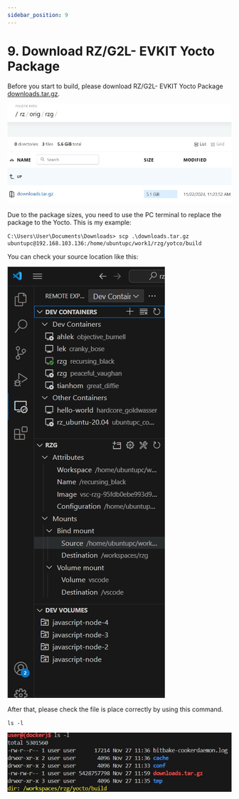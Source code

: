 ```yaml
---
sidebar_position: 9
---
```


# 9. Download RZ/G2L- EVKIT Yocto Package

Before you start to build, please download RZ/G2L- EVKIT Yocto Package [downloads.tar.gz](http://192.168.113.104/rz/orig/rzg/downloads.tar.gz). 

![alt text](<WhatsApp Image 2024-11-27 at 19.40.42_685b0f6d.jpg>)

Due to the package sizes, you need to use the PC terminal to replace the package to the Yocto. This is my example:

```
C:\Users\User\Documents\Downloads> scp .\downloads.tar.gz ubuntupc@192.168.103.136:/home/ubuntupc/work1/rzg/yotco/build
```

You can check your source location like this:

![alt text](<WhatsApp Image 2024-11-27 at 19.51.08_429decd4.jpg>)

After that, please check the file is place correctly by using this command.

```
ls -l
```

![alt text](<WhatsApp Image 2024-11-27 at 20.02.01_ad1cb75b.jpg>)
